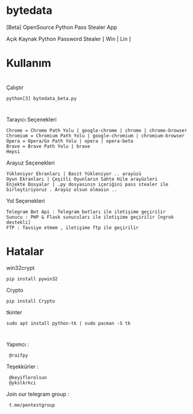 # bytedata
 [Beta] OpenSource Python Pass Stealer App
 
 Açık Kaynak Python Password Stealer [ Win | Lin ]
 
# Kullanım
 #
 Çalıştır 
 
    python[3] bytedata_beta.py
  #  
 Tarayıcı Seçenekleri
 
    Chrome = Chrome Path Yolu | google-chrome | chrome | chrome-browser
    Chromium = Chromium Path Yolu | google-chromium | chromium-browser
    Opera = Opera/Gx Path Yolu | opera | opera-beta
    Brave = Brave Path Yolu | brave
    Hepsi
 
 Arayuz Seçenekleri
 
    Yükleniyor Ekranları | Basit Yükleniyor .. arayüzü
    Oyun Ekranları | Çeşitli Oyunların Sahte Hile arayüzleri
    Enjekte Dosyalar | .py dosyasının içeriğini pass stealer ile birleştiriyoruz . Arayüz olsun olmasın ..
    
 Yol Seçenekleri
 
    Telegram Bot Api : Telegram botları ile iletişime geçirilir
    Sunucu : PHP & Flask sunucuları ile iletişime geçirilir [ngrok destekli]
    FTP : Tavsiye etmem , iletişime ftp ile geçirilir
    
# Hatalar

 win32crypt
 
    pip install pywin32
    
 Crypto
 
    pip install Crypto
    
  tkinter
 
    sudo apt install python-tk | sudo pacman -S tk
 
 #
 
 #
 
 
 
 Yapımcı :
     
     @raifpy
 
 Teşekkürler :
 
     @keyiflerolsun
     @ykslkrkci
 
 Join our telegram group : 
     
     t.me/pentestgroup
 
